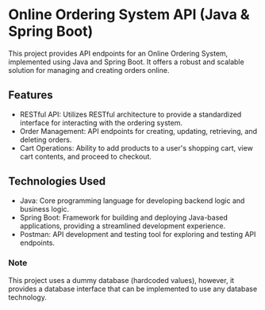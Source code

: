 # Online Ordering System API (Java & Spring Boot)
This project provides API endpoints for an Online Ordering System, implemented using Java and Spring Boot. It offers a robust and scalable solution for managing 
and creating orders online.
## Features
- RESTful API: Utilizes RESTful architecture to provide a standardized interface for interacting with the ordering system.
- Order Management: API endpoints for creating, updating, retrieving, and deleting orders.
- Cart Operations: Ability to add products to a user's shopping cart, view cart contents, and proceed to checkout.
## Technologies Used
- Java: Core programming language for developing backend logic and business logic.
- Spring Boot: Framework for building and deploying Java-based applications, providing a streamlined development experience.
- Postman: API development and testing tool for exploring and testing API endpoints.
### Note
This project uses a dummy database (hardcoded values), however, it provides a database interface that can be implemented to use any database technology.
